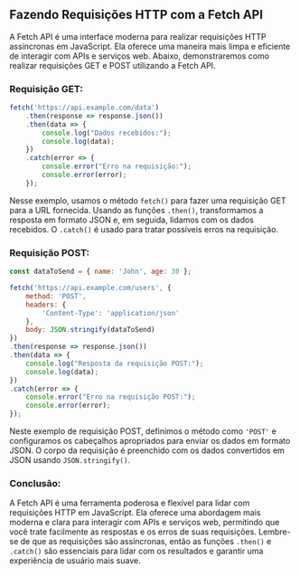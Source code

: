 ## Fazendo Requisições HTTP com a Fetch API

A Fetch API é uma interface moderna para realizar requisições HTTP assíncronas em JavaScript. Ela oferece uma maneira mais limpa e eficiente de interagir com APIs e serviços web. Abaixo, demonstraremos como realizar requisições GET e POST utilizando a Fetch API.

### Requisição GET:

```javascript
fetch('https://api.example.com/data')
    .then(response => response.json())
    .then(data => {
        console.log("Dados recebidos:");
        console.log(data);
    })
    .catch(error => {
        console.error("Erro na requisição:");
        console.error(error);
    });

```

Nesse exemplo, usamos o método `fetch()` para fazer uma requisição GET para a URL fornecida. Usando as funções `.then()`, transformamos a resposta em formato JSON e, em seguida, lidamos com os dados recebidos. O `.catch()` é usado para tratar possíveis erros na requisição.

### Requisição POST:

```javascript
const dataToSend = { name: 'John', age: 30 };

fetch('https://api.example.com/users', {
    method: 'POST',
    headers: {
        'Content-Type': 'application/json'
    },
    body: JSON.stringify(dataToSend)
})
.then(response => response.json())
.then(data => {
    console.log("Resposta da requisição POST:");
    console.log(data);
})
.catch(error => {
    console.error("Erro na requisição POST:");
    console.error(error);
});

```

Neste exemplo de requisição POST, definimos o método como `'POST'` e configuramos os cabeçalhos apropriados para enviar os dados em formato JSON. O corpo da requisição é preenchido com os dados convertidos em JSON usando `JSON.stringify()`.

### Conclusão:

A Fetch API é uma ferramenta poderosa e flexível para lidar com requisições HTTP em JavaScript. Ela oferece uma abordagem mais moderna e clara para interagir com APIs e serviços web, permitindo que você trate facilmente as respostas e os erros de suas requisições. Lembre-se de que as requisições são assíncronas, então as funções `.then()` e `.catch()` são essenciais para lidar com os resultados e garantir uma experiência de usuário mais suave.